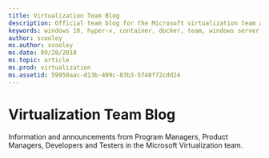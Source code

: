 ```yaml
---
title: Virtualization Team Blog 
description: Official team blog for the Microsoft virtualization team and technology. 
keywords: windows 10, hyper-v, container, docker, team, windows server, azure, virtualization, blog
author: scooley
ms.author: scooley
ms.date: 09/28/2018
ms.topic: article
ms.prod: virtualization
ms.assetid: 59950aac-d13b-499c-83b3-5f48f72cdd24
---
```


# Virtualization Team Blog

Information and announcements from Program Managers, Product Managers, Developers and Testers in the Microsoft Virtualization team.
